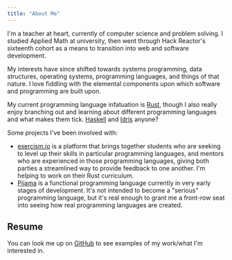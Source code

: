 ```yaml
---
title: "About Me"
---
```


I'm a teacher at heart, currently of computer science and problem solving. I studied Applied Math at university, then went through Hack Reactor's sixteenth cohort as a means to transition into web and software development. 

My interests have since shifted towards systems programming, data structures, operating systems, programming languages, and things of that nature. I love fiddling with the elemental components upon which software and programming are built upon. 

My current programming language infatuation is [Rust](rust), though I also really enjoy branching out and learning about different programming languages and what makes them tick. [Haskell](haskell) and [Idris](idris) anyone?

Some projects I've been involved with:

- [exercism.io](exercism) is a platform that brings together students who are seeking to level up their skills in particular programming languages, and mentors who are experienced in those programming languages, giving both parties a streamlined way to provide feedback to one another. I'm helping to work on their Rust curriculum.
- [Pijama](pijama) is a functional programming language currently in very early stages of development. It's not intended to become a "serious" programming language, but it's real enough to grant me a front-row seat into seeing how real programming languages are created. 

## Resume

You can look me up on [GitHub][gh] to see examples of my work/what I'm interested in.

[gh]: https://github.com/seanchen1991
[rust]: https://rust-lang.org
[haskell]: https://haskell.org
[idris]: https://idris-lang.org
[exercism]: https://exercism.io
[pijama]: https://github.com/christianpoveda/pijama/
